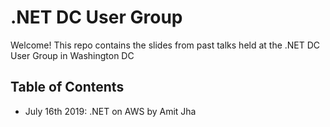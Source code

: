 # .NET DC User Group
Welcome! This repo contains the slides from past talks held at the .NET DC User Group in Washington DC

## Table of Contents 
- July 16th 2019: .NET on AWS by Amit Jha

